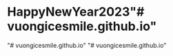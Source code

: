 # HappyNewYear2023"# vuongicesmile.github.io" 
"# vuongicesmile.github.io" 
"# vuongicesmile.github.io" 
